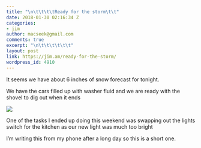 ```yaml
---
title: "\n\t\t\t\tReady for the storm\t\t"
date: 2018-01-30 02:16:34 Z
categories:
- jim
author: macseek@gmail.com
comments: true
excerpt: "\n\t\t\t\t\t\t"
layout: post
link: https://jim.am/ready-for-the-storm/
wordpress_id: 4910
---
```


It seems we have about 6 inches of snow forecast for tonight.




We have the cars filled up with washer fluid and we are ready with the shovel to dig out when it ends




![](http://jim.am/wp-content/uploads/2018/01/img_20180128_1006595933603135790056692.jpg)




One of the tasks I ended up doing this weekend was swapping out the lights switch for the kitchen as our new light was much too bright




I’m writing this from my phone after a long day so this is a short one.


		
